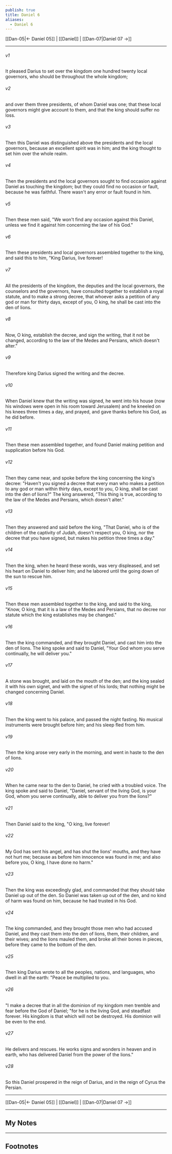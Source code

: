 ```yaml
---
publish: true
title: Daniel 6
aliases:
  - Daniel 6
---
```


[[Dan-05|← Daniel 05]] | [[Daniel]] | [[Dan-07|Daniel 07 →]]
***



###### v1 
It pleased Darius to set over the kingdom one hundred twenty local governors, who should be throughout the whole kingdom; 

###### v2 
and over them three presidents, of whom Daniel was one; that these local governors might give account to them, and that the king should suffer no loss. 

###### v3 
Then this Daniel was distinguished above the presidents and the local governors, because an excellent spirit was in him; and the king thought to set him over the whole realm. 

###### v4 
Then the presidents and the local governors sought to find occasion against Daniel as touching the kingdom; but they could find no occasion or fault, because he was faithful. There wasn't any error or fault found in him. 

###### v5 
Then these men said, "We won't find any occasion against this Daniel, unless we find it against him concerning the law of his God." 

###### v6 
Then these presidents and local governors assembled together to the king, and said this to him, "King Darius, live forever! 

###### v7 
All the presidents of the kingdom, the deputies and the local governors, the counselors and the governors, have consulted together to establish a royal statute, and to make a strong decree, that whoever asks a petition of any god or man for thirty days, except of you, O king, he shall be cast into the den of lions. 

###### v8 
Now, O king, establish the decree, and sign the writing, that it not be changed, according to the law of the Medes and Persians, which doesn't alter." 

###### v9 
Therefore king Darius signed the writing and the decree. 

###### v10 
When Daniel knew that the writing was signed, he went into his house (now his windows were open in his room toward Jerusalem) and he kneeled on his knees three times a day, and prayed, and gave thanks before his God, as he did before. 

###### v11 
Then these men assembled together, and found Daniel making petition and supplication before his God. 

###### v12 
Then they came near, and spoke before the king concerning the king's decree: "Haven't you signed a decree that every man who makes a petition to any god or man within thirty days, except to you, O king, shall be cast into the den of lions?" The king answered, "This thing is true, according to the law of the Medes and Persians, which doesn't alter." 

###### v13 
Then they answered and said before the king, "That Daniel, who is of the children of the captivity of Judah, doesn't respect you, O king, nor the decree that you have signed, but makes his petition three times a day." 

###### v14 
Then the king, when he heard these words, was very displeased, and set his heart on Daniel to deliver him; and he labored until the going down of the sun to rescue him. 

###### v15 
Then these men assembled together to the king, and said to the king, "Know, O king, that it is a law of the Medes and Persians, that no decree nor statute which the king establishes may be changed." 

###### v16 
Then the king commanded, and they brought Daniel, and cast him into the den of lions. The king spoke and said to Daniel, "Your God whom you serve continually, he will deliver you." 

###### v17 
A stone was brought, and laid on the mouth of the den; and the king sealed it with his own signet, and with the signet of his lords; that nothing might be changed concerning Daniel. 

###### v18 
Then the king went to his palace, and passed the night fasting. No musical instruments were brought before him; and his sleep fled from him. 

###### v19 
Then the king arose very early in the morning, and went in haste to the den of lions. 

###### v20 
When he came near to the den to Daniel, he cried with a troubled voice. The king spoke and said to Daniel, "Daniel, servant of the living God, is your God, whom you serve continually, able to deliver you from the lions?" 

###### v21 
Then Daniel said to the king, "O king, live forever! 

###### v22 
My God has sent his angel, and has shut the lions' mouths, and they have not hurt me; because as before him innocence was found in me; and also before you, O king, I have done no harm." 

###### v23 
Then the king was exceedingly glad, and commanded that they should take Daniel up out of the den. So Daniel was taken up out of the den, and no kind of harm was found on him, because he had trusted in his God. 

###### v24 
The king commanded, and they brought those men who had accused Daniel, and they cast them into the den of lions, them, their children, and their wives; and the lions mauled them, and broke all their bones in pieces, before they came to the bottom of the den. 

###### v25 
Then king Darius wrote to all the peoples, nations, and languages, who dwell in all the earth: "Peace be multiplied to you. 

###### v26 
"I make a decree that in all the dominion of my kingdom men tremble and fear before the God of Daniel; "for he is the living God, and steadfast forever. His kingdom is that which will not be destroyed. His dominion will be even to the end. 

###### v27 
He delivers and rescues. He works signs and wonders in heaven and in earth, who has delivered Daniel from the power of the lions." 

###### v28 
So this Daniel prospered in the reign of Darius, and in the reign of Cyrus the Persian.

***
[[Dan-05|← Daniel 05]] | [[Daniel]] | [[Dan-07|Daniel 07 →]]

---
## My Notes

---
## Footnotes